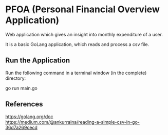 # PFOA (Personal Financial Overview Application)
Web application which gives an insight into monthly expenditure of a user.

It is a basic GoLang application, which reads and process a csv file.

## Run the Application 

Run the following command in a terminal window (in the complete) directory:

go run main.go

## References
https://golang.org/doc
\
https://medium.com/@ankurraina/reading-a-simple-csv-in-go-36d7a269cecd
